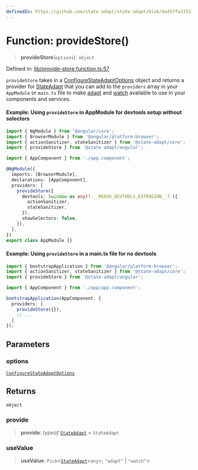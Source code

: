 ```yaml
---
definedIn: https://github.com/state-adapt/state-adapt/blob/4e457fa33331f265d75eaddb646761782498dd8e/libs/angular/src/lib/provide-store.function.ts#L57
---
```


# Function: provideStore()

> **provideStore**(`options`): `object`

Defined in: [lib/provide-store.function.ts:57](https://github.com/state-adapt/state-adapt/blob/4e457fa33331f265d75eaddb646761782498dd8e/libs/angular/src/lib/provide-store.function.ts#L57)

`provideStore` takes in a [ConfigureStateAdaptOptions](../../rxjs/index/ConfigureStateAdaptOptions.md) object and
returns a provider for [StateAdapt](../../rxjs/index/StateAdapt.md) that you can add
to the `providers` array in your `AppModule` or `main.ts` file to make
[adapt](adapt.md) and [watch](watch.md) available to use in your components and services.

#### Example: Using `provideStore` in AppModule for devtools setup without selectors

```ts
import { NgModule } from '@angular/core';
import { BrowserModule } from '@angular/platform-browser';
import { actionSanitizer, stateSanitizer } from '@state-adapt/core';
import { provideStore } from '@state-adapt/angular';

import { AppComponent } from './app.component';

@NgModule({
  imports: [BrowserModule],
  declarations: [AppComponent],
  providers: [
    provideStore({
      devtools: (window as any)?.__REDUX_DEVTOOLS_EXTENSION__?.({
        actionSanitizer,
        stateSanitizer,
      }),
      showSelectors: false,
    }),
  ],
})
export class AppModule {}
```

#### Example: Using `provideStore` in a main.ts file for no devtools

```ts
import { bootstrapApplication } from '@angular/platform-browser';
import { actionSanitizer, stateSanitizer } from '@state-adapt/core';
import { provideStore } from '@state-adapt/angular';

import { AppComponent } from './app/app.component';

bootstrapApplication(AppComponent, {
  providers: [
    provideStore({}),
    // ...
  ]
});
```

## Parameters

### options

[`ConfigureStateAdaptOptions`](../../rxjs/index/ConfigureStateAdaptOptions.md)

## Returns

`object`

### provide

> **provide**: *typeof* [`StateAdapt`](../../rxjs/index/StateAdapt.md) = `StateAdapt`

### useValue

> **useValue**: `Pick`\<[`StateAdapt`](../../rxjs/index/StateAdapt.md)\<`any`\>, `"adapt"` \| `"watch"`\>
